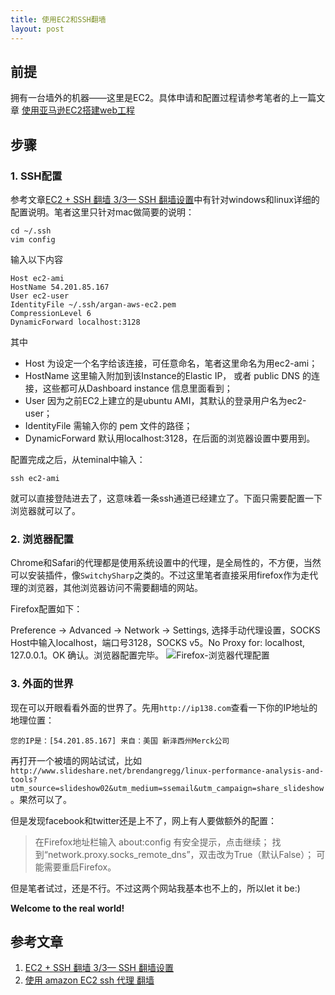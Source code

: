```yaml
---
title: 使用EC2和SSH翻墙
layout: post
---
```



前提
---

拥有一台墙外的机器——这里是EC2。具体申请和配置过程请参考笔者的上一篇文章 [使用亚马逊EC2搭建web工程](http://blog.arganzheng.me/posts/setup-java-web-project-on-amazon-ec2.html)


步骤
---

### 1. SSH配置

参考文章[EC2 + SSH 翻墙 3/3— SSH 翻墙设置](http://www.qishansun.com/?p=12)中有针对windows和linux详细的配置说明。笔者这里只针对mac做简要的说明：

	cd ~/.ssh
	vim config

输入以下内容

	Host ec2-ami
	HostName 54.201.85.167 
	User ec2-user
	IdentityFile ~/.ssh/argan-aws-ec2.pem
	CompressionLevel 6
	DynamicForward localhost:3128

其中

* Host 为设定一个名字给该连接，可任意命名，笔者这里命名为用ec2-ami；
* HostName 这里输入附加到该Instance的Elastic IP， 或者 public DNS 的连接，这些都可从Dashboard instance 信息里面看到；
* User 因为之前EC2上建立的是ubuntu AMI，其默认的登录用户名为ec2-user；
* IdentityFile 需输入你的 pem 文件的路径；
* DynamicForward 默认用localhost:3128，在后面的浏览器设置中要用到。

配置完成之后，从teminal中输入：

	ssh ec2-ami

就可以直接登陆进去了，这意味着一条ssh通道已经建立了。下面只需要配置一下浏览器就可以了。


### 2. 浏览器配置

Chrome和Safari的代理都是使用系统设置中的代理，是全局性的，不方便，当然可以安装插件，像`SwitchySharp`之类的。不过这里笔者直接采用firefox作为走代理的浏览器，其他浏览器访问不需要翻墙的网站。

Firefox配置如下：

Preference -> Advanced -> Network -> Settings, 选择手动代理设置，SOCKS Host中输入localhost，端口号3128，SOCKS v5。No Proxy for: localhost, 127.0.0.1。OK 确认。浏览器配置完毕。
![Firefox-浏览器代理配置](http://qishansun.info/blog/wp-content/uploads/2011/07/broswer1.png)

### 3. 外面的世界

现在可以开眼看看外面的世界了。先用`http://ip138.com`查看一下你的IP地址的地理位置：

	您的IP是：[54.201.85.167] 来自：美国 新泽西州Merck公司

再打开一个被墙的网站试试，比如`http://www.slideshare.net/brendangregg/linux-performance-analysis-and-tools?utm_source=slideshow02&utm_medium=ssemail&utm_campaign=share_slideshow`。果然可以了。

但是发现facebook和twitter还是上不了，网上有人要做额外的配置：

>在Firefox地址栏输入 about:config 
>有安全提示，点击继续；
>找到“network.proxy.socks_remote_dns”，双击改为True（默认False）；
>可能需要重启Firefox。

但是笔者试过，还是不行。不过这两个网站我基本也不上的，所以let it  be:)


**Welcome to the real world!**


参考文章
-------

1. [EC2 + SSH 翻墙 3/3— SSH 翻墙设置](http://www.qishansun.com/?p=12)
2. [使用 amazon EC2 ssh 代理 翻墙](http://yangrongquan.sinaapp.com/archives/25)